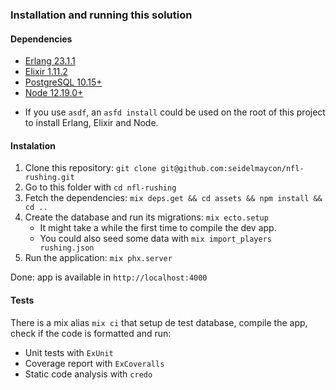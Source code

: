 ### Installation and running this solution

#### Dependencies
* [Erlang 23.1.1](https://www.erlang.org/downloads)
* [Elixir 1.11.2](https://elixir-lang.org/install.html)
* [PostgreSQL 10.15+](https://www.postgresql.org/download/)
* [Node 12.19.0+](https://nodejs.org/en/)

- If you use `asdf`, an `asfd install` could be used on the root of this project to install Erlang, Elixir and Node.

#### Instalation

1. Clone this repository: `git clone git@github.com:seidelmaycon/nfl-rushing.git`
2. Go to this folder with `cd nfl-rushing`
3. Fetch the dependencies: `mix deps.get && cd assets && npm install && cd ..`
5. Create the database and run its migrations: `mix ecto.setup`
   - It might take a while the first time to compile the dev app.
   - You could also seed some data with `mix import_players rushing.json`
6. Run the application: `mix phx.server`

Done: app is available in `http://localhost:4000`

#### Tests

There is a mix alias `mix ci` that setup de test database, compile the app, check if the code is formatted and run:
- Unit tests with `ExUnit`
- Coverage report with `ExCoveralls`
- Static code analysis with `credo`
